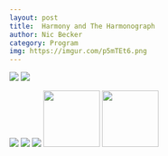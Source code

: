 ```yaml
---
layout: post
title:  Harmony and The Harmonograph
author: Nic Becker
category: Program
img: https://imgur.com/p5mTEt6.png
---
```



![](https://i.imgur.com/FFVAFh1.gif)
![](https://imgur.com/2vDyYEY.png)
<!-- ![](https://imgur.com/UemTvRU.png) boring -->
![](https://imgur.com/4IB9Omv.png)
![](https://imgur.com/skcpxJh.png)
![](https://imgur.com/p5mTEt6.png)
<img src="https://i.imgur.com/uQQ9XQW.jpg" style="width: 100px;"/> <img src="https://i.imgur.com/rZZhypa.jpg" style="width: 100px;"/>
